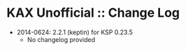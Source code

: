 # KAX Unofficial :: Change Log

* 2014-0624: 2.2.1 (keptin) for KSP 0.23.5
	+ No changelog provided


